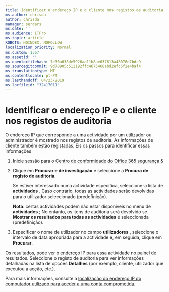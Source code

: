 ```yaml
---
title: Identificar o endereço IP e o cliente nos registos de auditoria
ms.author: chrisda
author: chrisda
manager: serdars
ms.date: ''
ms.audience: ITPro
ms.topic: article
ROBOTS: NOINDEX, NOFOLLOW
localization_priority: Normal
ms.custom: 1367
ms.assetid: ''
ms.openlocfilehash: 7e30a638de5926aa11b8ae637613a48076d7bdc9
ms.sourcegitcommit: 9d78905c512192ffc4675468abd2efc5f2e4baf4
ms.translationtype: MT
ms.contentlocale: pt-PT
ms.lasthandoff: 04/23/2019
ms.locfileid: "32417011"
---
```

# <a name="identify-ip-address-and-client-in-audit-logs"></a>Identificar o endereço IP e o cliente nos registos de auditoria

O endereço IP que corresponde a uma actividade por um utilizador ou administrador é mostrado nos registos de auditoria. As informações de cliente também estão registadas. Eis os passos para identificar essas informações

1. Inicie sessão para o [Centro de conformidade do Office 365 segurança &](https://protection.office.com/)

2. Clique em **Procurar e de investigação** e seleccione a **Procura de registo de auditoria**.

   Se estiver interessado numa actividade específica, seleccione-a lista de **actividades** . Caso contrário, todas as actividades serão devolvidas para o utilizador seleccionado (predefinição).

   **Nota**: certas actividades podem não estar disponíveis no menu de **actividades** ; No entanto, os itens de auditoria será devolvido se **Mostrar os resultados para todas as actividades** é seleccionada (predefinição).

3. Especificar o nome de utilizador no campo **utilizadores** , seleccione o intervalo de data apropriada para a actividade e, em seguida, clique em **Procurar**.

Os resultados, pode ver o endereço IP para essa actividade no painel de resultados. Seleccione o registo de auditoria para ver informações detalhadas na lista de opções **Detalhes** (por exemplo, cliente, utilizador que executou a acção, etc.).

Para mais informações, consulte a [localização do endereço IP do computador utilizado para aceder a uma conta comprometida](https://docs.microsoft.com/office365/securitycompliance/auditing-troubleshooting-scenarios#finding-the-ip-address-of-the-computer-used-to-access-a-compromised-account).
